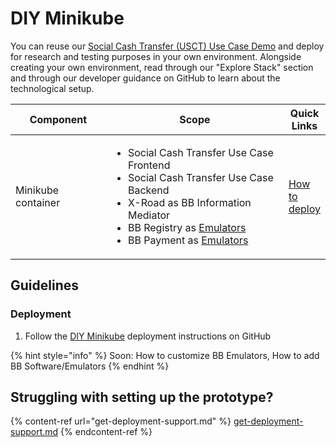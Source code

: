 # DIY Minikube

You can reuse our [Social Cash Transfer (USCT) Use Case Demo](../../access-demos/usct-use-case.md) and deploy for research and testing purposes in your own environment. Alongside creating your own environment, read through our "Explore Stack" section and through our developer guidance on GitHub to learn about the technological setup.

<table><thead><tr><th width="171.33333333333331">Component</th><th width="386">Scope</th><th>Quick Links</th></tr></thead><tbody><tr><td>Minikube container</td><td><ul><li>Social Cash Transfer Use Case Frontend</li><li>Social Cash Transfer Use Case Backend</li><li>X-Road as BB Information Mediator</li><li>BB Registry as <a href="../../explore-stack/building-blocks/emulators.md">Emulators</a></li><li>BB Payment as <a href="../../explore-stack/building-blocks/emulators.md">Emulators</a> </li></ul></td><td><a href="https://github.com/GovStackWorkingGroup/sandbox-usecase-usct-backend/blob/main/docs/diy.md">How to deploy</a></td></tr></tbody></table>

## Guidelines

### Deployment

1. Follow the [DIY Minikube](https://github.com/GovStackWorkingGroup/sandbox-usecase-usct-backend/blob/main/docs/diy.md) deployment instructions on GitHub

{% hint style="info" %}
Soon: How to customize BB Emulators, How to add BB Software/Emulators
{% endhint %}

## Struggling with setting up the prototype?

{% content-ref url="get-deployment-support.md" %}
[get-deployment-support.md](get-deployment-support.md)
{% endcontent-ref %}

